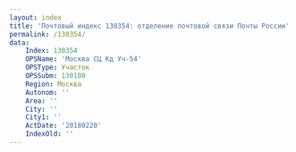 ```yaml
---
layout: index
title: 'Почтовый индекс 130354: отделение почтовой связи Почты России'
permalink: /130354/
data:
    Index: 130354
    OPSName: 'Москва СЦ Кд Уч-54'
    OPSType: Участок
    OPSSubm: 130100
    Region: Москва
    Autonom: ''
    Area: ''
    City: ''
    City1: ''
    ActDate: '20180220'
    IndexOld: ''
---
```

